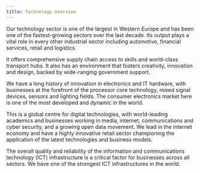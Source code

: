 ```yaml
---
title: Technology overview
---
```


Our technology sector is one of the largest in Western Europe and has been one of the fastest-growing sectors over the last decade. Its output plays a vital role in every other industrial sector including automotive, financial services, retail and logistics.

It offers comprehensive supply chain access to skills and world-class transport hubs. It also has an environment that fosters creativity, innovation and design, backed by wide-ranging government support.

We have a long history of innovation in electronics and IT hardware, with businesses at the forefront of the processor core technology, mixed signal devices, sensors and lighting fields. The consumer electronics market here is one of the most developed and dynamic in the world. 

This is a global centre for digital technologies, with world-leading academics and businesses working in media, internet, communications and cyber security, and a growing open data movement. We lead in the internet economy and have a highly innovative retail sector championing the application of the latest technologies and business models.

The overall quality and reliability of the information and communications technology (ICT) infrastructure is a critical factor for businesses across all sectors. We have one of the strongest ICT infrastructures in the world. 
